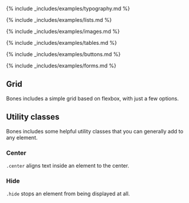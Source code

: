 ---
---

{% include _includes/examples/typography.md %}

{% include _includes/examples/lists.md %}

{% include _includes/examples/images.md %}

{% include _includes/examples/tables.md %}

{% include _includes/examples/buttons.md %}

{% include _includes/examples/forms.md %}

## Grid

Bones includes a simple grid based on flexbox, with just a few options.


## Utility classes

Bones includes some helpful utility classes that you can generally add to any element.

### Center

`.center` aligns text inside an element to the center.

### Hide

`.hide` stops an element from being displayed at all.
